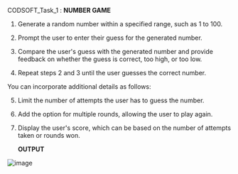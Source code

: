 CODSOFT_Task_1 : **NUMBER GAME**
1. Generate a random number within a specified range, such as 1 to 100.

2. Prompt the user to enter their guess for the generated number.

3. Compare the user's guess with the generated number and provide feedback on whether the guess
is correct, too high, or too low.

4. Repeat steps 2 and 3 until the user guesses the correct number.

You can incorporate additional details as follows:

5. Limit the number of attempts the user has to guess the number.
6. Add the option for multiple rounds, allowing the user to play again.
7. Display the user's score, which can be based on the number of attempts taken or rounds won.

   **OUTPUT**

   
![image](https://github.com/Kavyasri-459/CODSOFT_Task_1/assets/126965141/ff189774-afc5-4d29-962a-da14a2bc2150)

